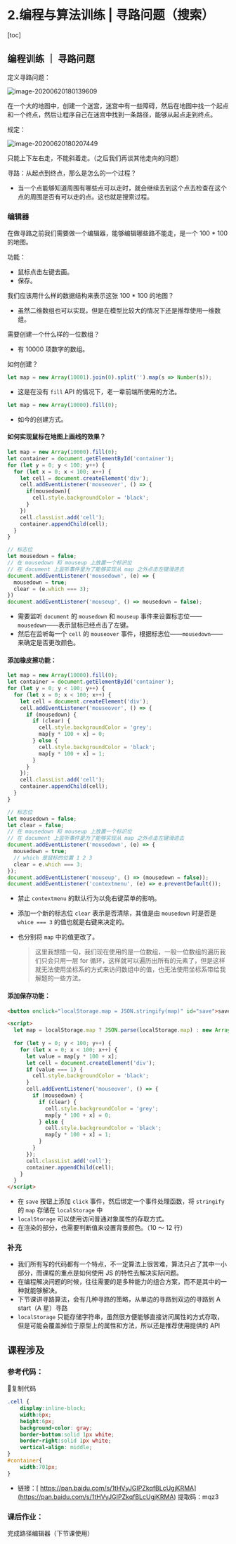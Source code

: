 # 2.编程与算法训练 | 寻路问题（搜索）

[toc]

## 编程训练 ｜ 寻路问题

定义寻路问题：

![image-20200620180139609](assets/image-20200620180139609.png)

在一个大的地图中，创建一个迷宫，迷宫中有一些障碍，然后在地图中找一个起点和一个终点，然后让程序自己在迷宫中找到一条路径，能够从起点走到终点。

规定：

![image-20200620180207449](assets/image-20200620180207449.png)

只能上下左右走，不能斜着走。（之后我们再谈其他走向的问题）



寻路：从起点到终点，那么是怎么的一个过程？

- 当一个点能够知道周围有哪些点可以走时，就会继续去到这个点去检查在这个点的周围是否有可以走的点。这也就是搜索过程。



### 编辑器

在做寻路之前我们需要做一个编辑器，能够编辑哪些路不能走，是一个 100 * 100 的地图。



功能：

- 鼠标点击左键去画。
- 保存。



我们应该用什么样的数据结构来表示这张 100 * 100 的地图？

- 虽然二维数组也可以实现，但是在模型比较大的情况下还是推荐使用一维数组。

需要创建一个什么样的一位数组？

- 有 10000 项数字的数组。

如何创建？

```js
let map = new Array(10001).join(0).split('').map(s => Number(s));
```

- 这是在没有 `fill` API 的情况下，老一辈前端所使用的方法。

```js
let map = new Array(10000).fill(0);
```

- 如今的创建方式。



#### 如何实现鼠标在地图上画线的效果？

```js
let map = new Array(10000).fill(0);
let container = document.getElementById('container');
for (let y = 0; y < 100; y++) {
  for (let x = 0; x < 100; x++) {
    let cell = document.createElement('div');
    cell.addEventListener('mouseover', () => {
      if(mousedown){
        cell.style.backgroundColor = 'black';
      }
    })
    cell.classList.add('cell');
    container.appendChild(cell);
  }
}

// 标志位
let mousedown = false;
// 在 mousedown 和 mouseup 上放置一个标识位
// 在 document 上监听事件是为了能够实现从 map 之外点击左键滑进去
document.addEventListener('mousedown', (e) => {
  mousedown = true;
  clear = (e.which === 3);
})
document.addEventListener('mouseup', () => mousedown = false);
```

- 需要监听 `document` 的 `mousedown` 和 `mouseup` 事件来设置标志位——`mousedown`——表示鼠标已经点击了左键。
- 然后在监听每一个 `cell` 的 `mouseover` 事件，根据标志位——`mousedown`——来确定是否更改颜色。



#### 添加橡皮擦功能：

```js
let map = new Array(10000).fill(0);
let container = document.getElementById('container');
for (let y = 0; y < 100; y++) {
  for (let x = 0; x < 100; x++) {
    let cell = document.createElement('div');
    cell.addEventListener('mouseover', () => {
      if (mousedown) {
        if (clear) {
          cell.style.backgroundColor = 'grey';
          map[y * 100 + x] = 0;
        } else {
          cell.style.backgroundColor = 'black';
          map[y * 100 + x] = 1;
        }
      }
    });
    cell.classList.add('cell');
    container.appendChild(cell);
  }
}

// 标志位
let mousedown = false;
let clear = false;
// 在 mousedown 和 mouseup 上放置一个标识位
// 在 document 上监听事件是为了能够实现从 map 之外点击左键滑进去
document.addEventListener('mousedown', (e) => {
  mousedown = true;
  // which 是鼠标的位置 1 2 3
  clear = e.which === 3;
});
document.addEventListener('mouseup', () => (mousedown = false));
document.addEventListener('contextmenu', (e) => e.preventDefault());
```

- 禁止 `contextmenu` 的默认行为以免右键菜单的影响。

- 添加一个新的标志位 `clear` 表示是否清除，其值是由 `mousedown` 时是否是 `whice === 3` 的值也就是右键来决定的。

- 也分别将 `map` 中的值更改了。

  > 这里我想插一句，我们现在使用的是一位数组，一般一位数组的遍历我们只会只用一层 for 循环，这样就可以遍历出所有的元素了，但是这样就无法使用坐标系的方式来访问数组中的值，也无法使用坐标系带给我解题的一些方法。



#### 添加保存功能：

```html
<button onclick="localStorage.map = JSON.stringify(map)" id="save">save</button>

<script>
  let map = localStorage.map ? JSON.parse(localStorage.map) : new Array(10000).fill(0);
  
  for (let y = 0; y < 100; y++) {
    for (let x = 0; x < 100; x++) {
      let value = map[y * 100 + x];
      let cell = document.createElement('div');
      if (value === 1) {
        cell.style.backgroundColor = 'black';
      }
      cell.addEventListener('mouseover', () => {
        if (mousedown) {
          if (clear) {
            cell.style.backgroundColor = 'grey';
            map[y * 100 + x] = 0;
          } else {
            cell.style.backgroundColor = 'black';
            map[y * 100 + x] = 1;
          }
        }
      });
      cell.classList.add('cell');
      container.appendChild(cell);
    }
  }
</script>
```

- 在 `save` 按钮上添加 `click` 事件，然后绑定一个事件处理函数，将 `stringify` 的 `map` 存储在 `localStorage` 中
- `localStorage` 可以使用访问普通对象属性的存取方式。
- 在渲染的部分，也需要判断值来设置背景颜色。（10 ～ 12 行）



### 补充

- 我们所有写的代码都有一个特点，不一定算法上很苦难，算法只占了其中一小部分，而课程的重点是如何使用 JS 的特性去解决实际问题。
- 在编程解决问题的时候，往往需要的是多种能力的组合方案，而不是其中的一种就能够解决。
- 下节课讲寻路算法，会有几种寻路的策略，从单边的寻路到双边的寻路到 A start（A 星）寻路
- `localStorage` 只能存储字符串，虽然很方便能够直接访问属性的方式存取，但是可能会覆盖掉位于原型上的属性和方法，所以还是推荐使用提供的 API 

## 课程涉及

### 参考代码：

复制代码

```css
.cell {
    display:inline-block;
    width:6px;
    height:6px;
    background-color: gray;
    border-bottom:solid 1px white;
    border-right:solid 1px white;
    vertical-align: middle;
}
#container{
    width:701px;
}
```

- 链接：[ https://pan.baidu.com/s/1tHVyJGIPZkqfBLcUgjKRMA](https://pan.baidu.com/s/1tHVyJGIPZkqfBLcUgjKRMA)
  提取码：mqz3

### 课后作业：

完成路径编辑器（下节课使用）

